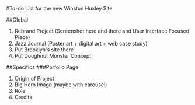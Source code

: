 #To-do List for the new Winston Huxley Site

##Global

1. Rebrand Project (Screenshot here and there and User Interface Focused Piece)
2. Jazz Journal (Poster art + digital art + web case study)
3. Put Brooklyn's site there
4. Put Doughnut Monster Concept


##Specifics
###Porfolio Page:
1. Origin of Project
2. Big Hero Image (maybe with carousel)
3. Role
4. Credits

